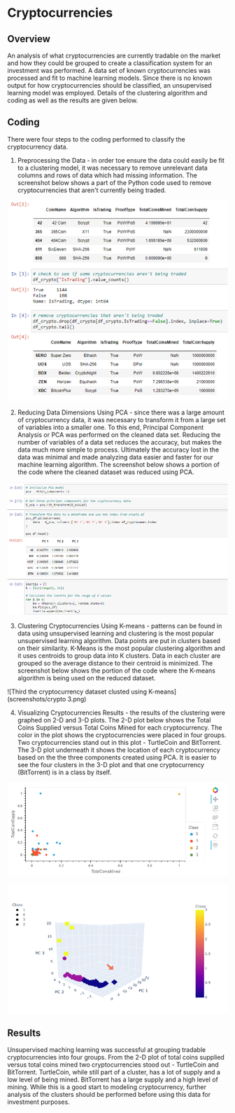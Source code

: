 # Cryptocurrencies
## Overview
An analysis of what cryptocurrencies are currently tradable on the market and how they could be grouped to create a classification system for an investment was performed. A data set of known cryptocurrencies was processed and fit to machine learning models. Since there is no known output for how cryptocurrencies should be classified, an unsupervised learning model was employed. Details of the clustering algorithm and coding as well as the results are given below.

## Coding
There were four steps to the coding performed to classify the cryptocurrency data.  
1. Preprocessing the Data - in order toe ensure the data could easily be fit to a clustering model, it was necessary to remove unrelevant data columns and rows of data which had missing information.  The screenshot below shows a part of the Python code used to remove cryptocurrencies that aren't currently being traded.  

![First the cryptocurrency dataset was cleaned](screenshots/crypto1.png)

2. Reducing Data Dimensions Using PCA - since there was a large amount of cryptocurrency data, it was necessary to transform it from a large set of variables into a smaller one.  To this end, Principal Component Analysis or PCA was performed on the cleaned data set.  Reducing the number of variables of a data set reduces the accuracy, but makes the data much more simple to process. Ultimately the accuracy lost in the data was minimal and made analyzing data easier and faster for our machine learning algorithm.  The screenshot below shows a portion of the code where the cleaned dataset was reduced using PCA. 

![Second the cryptocurrency dataset was reduded using PCA](screenshots/crypto2.png)

3. Clustering Cryptocurrencies Using K-means - patterns can be found in data using unsupervised learning and clustering is the most popular unsupervised learning algorithm.  Data points are put in clusters based on their similarity. K-Means is the most popular clustering algorithm and it uses centroids to group data into K clusters. Data in each cluster are grouped so the average distance to their centroid is minimized.  The screenshot below shows the portion of the code where the K-means algorithm is being used on the reduced dataset.


![Third the cryptocurrency dataset clusted using K-means](screenshots/crypto 3.png)

4. Visualizing Cryptocurrencies Results - the results of the clustering were graphed on 2-D and 3-D plots.  The 2-D plot below shows the Total Coins Supplied versus Total Coins Mined for each cryptocurrency.  The color in the plot shows the cryptocurrencies were placed in four groups.  Two cryptocurrencies stand out in this plot - TurtleCoin and BitTorrent.  The 3-D plot underneath it shows the location of each cryptocurrency based on the the three components created using PCA.  It is easier to see the four clusters in the 3-D plot and that one cryptocurrency (BitTorrent) is in a class by itself.     

![Fourth the results were visualized -2D plot shown here](screenshots/crypto4.png)

![3D plot showing the four cryptocurrency classifications](screenshots/crypto5.png)

## Results
Unsupervised maching learning was successful at grouping tradable cryptocurrencies into four groups.  From the 2-D plot of total coins supplied versus total coins mined two cryptocurrencies stood out - TurtleCoin and BitTorrent.  TurtleCoin, while still part of a cluster, has a lot of supply and a low level of being mined.  BitTorrent has a large supply and a high level of mining.  While this is a good start to modeling cryptocurrency, further analysis of the clusters should be performed before using this data for investment purposes.    


